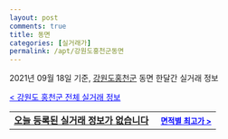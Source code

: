 ```yaml
---
layout: post
comments: true
title: 동면
categories: [실거래가]
permalink: /apt/강원도홍천군동면
---
```


2021년 09월 18일 기준, <a href="/apt/강원도홍천군">강원도홍천군</a> 동면 한달간 실거래 정보

<a style="color: blue;" href="/apt/강원도홍천군">< 강원도 홍천군 전체 실거래 정보</a>
<!---- start ---->
<table>
  <tr>
    <td colspan="4" style="font-weight: bold;"><a href="/apt/강원도홍천군동면{name_without_space}">오늘 등록된 실거래 정보가 없습니다</a> &nbsp;&nbsp;&nbsp; <a style="color: blue; font-size: smaller;" href="/apt/강원도홍천군동면{name_without_space}">면적별 최고가 ></a></td>
  </tr>
    
</table>
<!---- end ---->
    